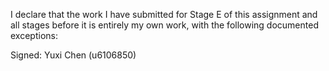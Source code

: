 I declare that the work I have submitted for Stage E of this assignment and all stages before it is entirely my own work, with the
following documented exceptions:


Signed: Yuxi Chen (u6106850)
